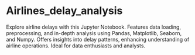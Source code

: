# Airlines_delay_analysis
Explore airline delays with this Jupyter Notebook. Features data loading, preprocessing, and in-depth analysis using Pandas, Matplotlib, Seaborn, and Numpy. Offers insights into delay patterns, enhancing understanding of airline operations. Ideal for data enthusiasts and analysts.
